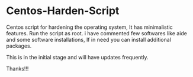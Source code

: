 <h1>Centos-Harden-Script</h1>

<p>Centos script for hardening the operating system, It has minimalistic features. Run the script as root. i have commented few softwares like aide and some software installations, If in need you can install additional packages.
  
This is in the initial stage and will have updates frequently.
  
Thanks!!!
  </p>
